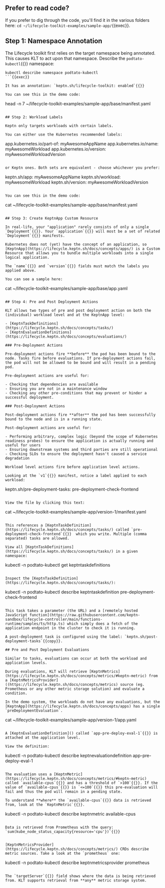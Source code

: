 ## Prefer to read code?
If you prefer to dig through the code, you'll find it in the various folders here: `cd ~/lifecycle-toolkit-examples/sample-app/`{{exec}}.

## Step 1: Namespace Annotation

The Lifecycle toolkit first relies on the target namespace being annotated. This causes KLT to act upon that namespace. Describe the `podtato-kubectl`{{}} namespace:

```
kubectl describe namespace podtato-kubectl
```{{exec}}

It has an annotation: `keptn.sh/lifecycle-toolkit: enabled`{{}}

You can see this in the demo code:

```
head -n 7 ~/lifecycle-toolkit-examples/sample-app/base/manifest.yaml
```{{exec}}

## Step 2: Workload Labels

Keptn only targets workloads with certain labels.

You can either use the Kubernetes recommended labels:

```
app.kubernetes.io/part-of: myAwesomeAppName
app.kubernetes.io/name: myAwesomeWorkload
app.kubernetes.io/version: myAwesomeWorkloadVersion
```

or Keptn ones. Both sets are equivalent - choose whichever you prefer:

```
keptn.sh/app: myAwesomeAppName
keptn.sh/workload: myAwesomeWorkload
keptn.sh/version: myAwesomeWorkloadVersion
```

You can see this in the demo code:

```
cat ~/lifecycle-toolkit-examples/sample-app/base/manifest.yaml
```{{exec}}

## Step 3: Create KeptnApp Custom Resource

In real-life, your "application" rarely consists of only a single `Deployment`{{}}. Your `application`{{}} will most be a set of related `Deployment`{{}} manifests.

Kubernetes does not (yet) have the concept of an application, so [KeptnApp](https://lifecycle.keptn.sh/docs/concepts/apps/) is a Custom Resource that allows you to bundle multiple workloads into a single logical application.

The `name`{{}} and `version`{{}} fields must match the labels you applied above.

You can see a sample here:

```
cat ~/lifecycle-toolkit-examples/sample-app/base/app.yaml
```{{exec}}

## Step 4: Pre and Post Deployment Actions

KLT allows two types of pre and post deployment action on both the (individual) workload level and at the KeptnApp level:

- [KeptnTaskDefinitions](https://lifecycle.keptn.sh/docs/concepts/tasks/)
- [KeptnEvaluationDefinitions](https://lifecycle.keptn.sh/docs/concepts/evaluations/)

### Pre-Deployment Actions

Pre-deployment actions fire **before** the pod has been bound to the node. Tasks fire before evaluations. If pre-deployment actions fail, the pod will not be allowed to be bound and will result in a pending pod.

Pre-deployment actions are useful for:

- Checking that dependencies are available
- Ensuring you are not in a maintenance window
- Checking any other pre-conditions that may prevent or hinder a successful deployment.

### Post-Deployment Actions

Post-deployment actions fire **after** the pod has been successfully bound to the node and is in a running state.

Post-deployment actions are useful for:

- Performing arbitrary, complex logic (beyond the scope of Kubernetes readiness probes) to ensure the application is actually running and useful for users
- Ensuring downstream systems and third parties are still operational
- Checking SLOs to ensure the deployment hasn't caused a service degradation 

Workload level actions fire before application level actions.

Looking at the `v1`{{}} manifest, notice a label applied to each workload:

```
keptn.sh/pre-deployment-tasks: pre-deployment-check-frontend
```{{copy}}

View the file by clicking this text:

```
cat ~/lifecycle-toolkit-examples/sample-app/version-1/manifest.yaml
```{{exec}}

This references a [KeptnTaskDefinition](https://lifecycle.keptn.sh/docs/concepts/tasks/) called `pre-deployment-check-frontend`{{}}  which you write. Multiple (comma separated) tasks are allowed.

View all [KeptnTaskDefinitions](https://lifecycle.keptn.sh/docs/concepts/tasks/) in a given namespace:

```
kubectl -n podtato-kubectl get keptntaskdefinitions
```{{exec}}

Inspect the [KeptnTaskDefinition](https://lifecycle.keptn.sh/docs/concepts/tasks/):

```
kubectl -n podtato-kubectl describe keptntaskdefinition pre-deployment-check-frontend
```{{exec}}

This task takes a parameter (the URL) and a [remotely hosted JavaScript function](https://raw.githubusercontent.com/keptn-sandbox/lifecycle-controller/main/functions-runtime/samples/ts/http.ts) which simply does a fetch of the application endpoint in the cluster to check it is running.

A post-deployment task is configured using the label: `keptn.sh/post-deployment-tasks`{{copy}}.

## Pre and Post Deployment Evaluations

Similar to tasks, evaluations can occur at both the workload and application levels. 

During evaluations, KLT will retrieve [KeptnMetrics](https://lifecycle.keptn.sh/docs/concepts/metrics/#keptn-metric) from a [KeptnMetricsProvider]((https://lifecycle.keptn.sh/docs/concepts/metrics) source (eg. Prometheus or any other metric storage solution) and evaluate a condition.

In the demo system, the workloads do not have any evaluations, but the [KeptnApp](https://lifecycle.keptn.sh/docs/concepts/apps) has a single `preDeploymentEvaluation`.

```
cat ~/lifecycle-toolkit-examples/sample-app/version-1/app.yaml 
```{{exec}}

A [KeptnEvaluationDefinition]() called `app-pre-deploy-eval-1`{{}} is attached at the application level.

View the definition:

```
kubectl -n podtato-kubectl describe keptnevaluationdefinition app-pre-deploy-eval-1
```{{exec}}

The evaluation uses a [KeptnMetric](https://lifecycle.keptn.sh/docs/concepts/metrics/#keptn-metric) called `available-cpus`{{}} and has a threshold of `>100`{{}}. If the value of `available-cpus`{{}} is `<=100`{{}} this pre-evaluation will fail and thus the pod will remain in a pending state.

To understand **where** the `available-cpus`{{}} data is retrieved from, look at the `KeptnMetric`{{}}.

```
kubectl -n podtato-kubectl describe keptnmetric available-cpus
```{{exec}}

Data is retrieved from Prometheus with the query: `sum(kube_node_status_capacity{resource='cpu'})`{{}}


[KeptnMetricsProvider](https://lifecycle.keptn.sh/docs/concepts/metrics/) CRDs describe metric sources. Take a look at the `prometheus` one:

```
kubectl -n podtato-kubectl describe keptnmetricsprovider prometheus
```{{exec}}

The `targetServer`{{}} field shows where the data is being retrieved from. KLT supports retrieval from **any** metric storage system.